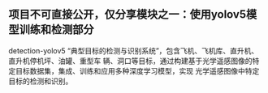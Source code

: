 ## 项目不可直接公开，仅分享模块之一：使用yolov5模型训练和检测部分
detection-yolov5
“典型目标的检测与识别系统”，包含飞机、飞机库、直升机、直升机停机坪、油罐、重型车
辆、洞口等目标，通过构建基于光学遥感图像的特定目标数据集，集成、训练和应用多种深度学习模型，实现
光学遥感图像中特定目标的检测和识别。
